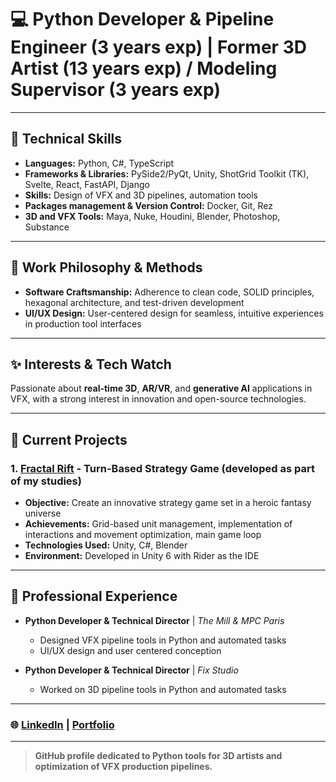 # 💻 Python Developer & Pipeline Engineer (3 years exp) | Former 3D Artist (13 years exp) / Modeling Supervisor (3 years exp)

---

## 🧩 Technical Skills
- **Languages:** Python, C#, TypeScript
- **Frameworks & Libraries:** PySide2/PyQt, Unity, ShotGrid Toolkit (TK), Svelte, React, FastAPI, Django
- **Skills:** Design of VFX and 3D pipelines, automation tools
- **Packages management & Version Control:** Docker, Git, Rez
- **3D and VFX Tools:** Maya, Nuke, Houdini, Blender, Photoshop, Substance

---

## 🎯 Work Philosophy & Methods
- **Software Craftsmanship:** Adherence to clean code, SOLID principles, hexagonal architecture, and test-driven development
- **UI/UX Design:** User-centered design for seamless, intuitive experiences in production tool interfaces

---

## ✨ Interests & Tech Watch
Passionate about **real-time 3D**, **AR/VR**, and **generative AI** applications in VFX, with a strong interest in innovation and open-source technologies.

---

## 🚀 Current Projects
### 1. **[Fractal Rift](https://github.com/Kijaru/etna_gpe)** - Turn-Based Strategy Game (developed as part of my studies)
   - **Objective:** Create an innovative strategy game set in a heroic fantasy universe
   - **Achievements:** Grid-based unit management, implementation of interactions and movement optimization, main game loop
   - **Technologies Used:** Unity, C#, Blender
   - **Environment:** Developed in Unity 6 with Rider as the IDE

---

## 💼 Professional Experience
- **Python Developer & Technical Director** | *The Mill & MPC Paris*
   - Designed VFX pipeline tools in Python and automated tasks
   - UI/UX design and user centered conception

- **Python Developer & Technical Director** | *Fix Studio*
   - Worked on 3D pipeline tools in Python and automated tasks

---

### 🌐 [LinkedIn](https://www.linkedin.com/in/jeremyoblet/) | [Portfolio](https://mon-portfolio.com)

---

> **GitHub profile dedicated to Python tools for 3D artists and optimization of VFX production pipelines.**
